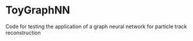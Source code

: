 # ToyGraphNN
Code for testing the application of a graph neural network for particle track reconstruction
